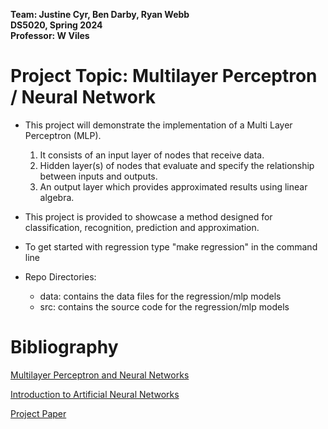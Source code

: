 __Team: Justine Cyr, Ben Darby, Ryan Webb__<br>
__DS5020, Spring 2024__<br>
__Professor: W Viles__<br>
# Project Topic: Multilayer Perceptron / Neural Network

* This project will  demonstrate the implementation of a Multi Layer Perceptron (MLP). 
    1. It consists of an input layer of nodes that receive data.
    2. Hidden layer(s) of nodes that evaluate and specify the relationship between inputs and outputs.
    3. An output layer which provides approximated results using linear algebra.

* This project is provided to showcase a method designed for classification, recognition, prediction and approximation.

* To get started with regression type "make regression" in the command line

* Repo Directories:    
    - data: contains the data files for the regression/mlp models
    - src: contains the source code for the regression/mlp models

  
# Bibliography
   [Multilayer Perceptron and Neural Networks](https://darbyatne.github.io/Multilayer_perceptron_and_neural_networks.pdf)

   [Introduction to Artificial Neural Networks](https://www.ijeit.com/vol%202/Issue%201/IJEIT1412201207_36.pdf)

 [Project Paper](https://docs.google.com/document/d/101gRpJYR1gP-H9hRQgJUnVGIw7PT2j6PrdwQfrNMmSM/edit)